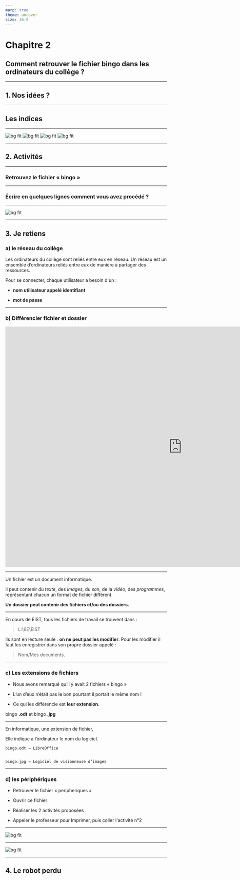 ```yaml
---
marp: true
theme: uncover
size: 16:9
---
```

<!-- paginate: true -->



# Chapitre 2

## Comment retrouver le fichier bingo dans les ordinateurs du collège ?

---


## 1. Nos idées ?

---

## Les indices

---

![bg fit](1.png)
![bg fit](2.png)
![bg fit](3.png)
![bg fit](4.png)

---

## 2. Activités

---

### **Retrouvez le fichier « bingo »**


---

### **Écrire en quelques lignes comment vous avez procédé ?**



---

![bg fit](4b.png)


---

## 3. Je retiens

### a) le réseau du collège

Les ordinateurs du collège sont reliés entre eux en réseau. Un réseau est un ensemble d’ordinateurs reliés entre eux de manière à partager des ressources.

Pour se connecter, chaque utilisateur a besoin d'un :

- **nom utilisateur appelé identifiant**

- **mot de passe**


---


### b) Différencier fichier et dossier

<iframe width="1100" height="750" src="https://www.youtube.com/embed/HdXTitjW1Y0" title="YouTube video player" frameborder="0" allow="accelerometer; autoplay; clipboard-write; encrypted-media; gyroscope; picture-in-picture" allowfullscreen></iframe>


---

Un fichier est un document informatique.

Il peut contenir du *texte*, des *images*, du *son*, de la *vidéo*, des *programmes*, représentant chacun un format de fichier différent.

**Un dossier peut contenir des fichiers et/ou des dossiers.**

---

En cours de EIST, tous les fichiers de travail se trouvent dans :  

>L:\6E\EIST


Ils sont en lecture seule : **on ne peut pas les modifier**. 
Pour les modifier il faut les enregistrer dans son propre dossier appelé : 

>Nom/Mes documents. 

---

### c) Les extensions de fichiers

- Nous avons remarqué qu’il y avait 2 fichiers « bingo »

- L’un d’eux n’était pas le bon pourtant il portait le même nom !

- Ce qui les différencie est **leur extension.**

bingo **.odt** et bingo **.jpg**

---



En informatique, une extension de fichier,

Elle indique à l’ordinateur le nom du logiciel.


    bingo.odt → LibreOffice


    bingo.jpg → Logiciel de visionneuse d’images


---


### d) les périphériques

- Retrouver le fichier « peripheriques »

- Ouvrir ce fichier

- Réaliser les 2 activités proposées

- Appeler le professeur pour Imprimer, puis coller l'activité n°2


---

![bg fit](7.png)    

---


![bg fit](8.png)

---

## 4. Le robot perdu


